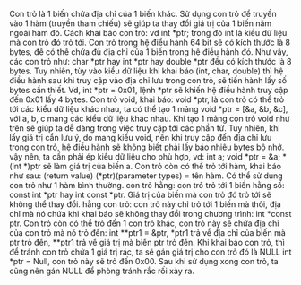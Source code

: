 Con trỏ là 1 biến chứa địa chỉ của 1 biến khác.
Sử dụng con trỏ để truyền vào 1 hàm (truyền tham chiếu) sẽ giúp ta thay đổi giá trị của 1 biến nằm ngoài hàm đó.
Cách khai báo con trỏ: vd int *ptr; trong đó int là kiểu dữ liệu mà con trỏ đó trỏ tới.
Con trỏ trong hệ điều hành 64 bit sẽ có kích thước là 8 bytes, để có thể chứa đủ địa chỉ của 1 biến trong hệ điều hành đó.
Như vậy, các con trỏ như: char *ptr hay int *ptr hay double *ptr đều có kích thước là 8 bytes.
Tuy nhiên, tùy vào kiểu dữ liệu khi khai báo (int, char, double) thì hệ điều hành sau khi truy cập vào địa chỉ lưu trong con trỏ, sẽ tiến hành lấy số bytes cần thiết.
Vd, int *ptr = 0x01, lệnh *ptr sẽ khiến hệ điều hành truy cập đến 0x01 lấy 4 bytes.
Con trỏ void, khai báo: void *ptr, là con trỏ có thể trỏ tới các kiểu dữ liệu khác nhau, ta có thể tạo 1 mảng void *ptr = [&a, &b, &c], với a, b, c mang các kiểu dữ liệu khác nhau.
Khi tạo 1 mảng con trỏ void như trên sẽ giúp ta dễ dàng trong việc truy cập tới các phần tử.
Tuy nhiên, khi lấy giá trị cần lưu ý, do mang kiểu void, nên khi truy cập đến địa chỉ lưu trong con trỏ, hệ điều hành sẽ không biết phải lấy báo nhiêu bytes bộ nhớ.
vậy nên, ta cần phải ép kiểu dữ liệu cho phù hợp, vd: int a; void *ptr = &a; *(int *)ptr sẽ làm giá trị của biến a.
Con trỏ còn có thể trỏ tới hàm, khai báo như sau: (return value) (*ptr)(parameter types) = tên hàm.
Có thể sử dụng con trỏ như 1 hàm bình thường.
con trỏ hằng: con trỏ trỏ tới 1 biến hằng số: const int *ptr hay int const *ptr. Giá trị của biến mà con trỏ đó trỏ tới sẽ không thể thay đổi.
hằng con trỏ: con trỏ này chỉ trỏ tới 1 biến mà thôi, địa chỉ mà nó chứa khi khai báo sẽ không thay đổi trong chương trình: int *const ptr.
Con trỏ còn có thể trỏ đến 1 con trỏ khác, con trỏ này sẽ chứa địa chỉ của con trỏ mà nó trỏ đến: int **ptr1 = &ptr, *ptr1 trả về địa chỉ của biến mà ptr trỏ đến,
**ptr1 trả về giá trị mà biến ptr trỏ đến.
Khi khai báo con trỏ, thì để tránh con trỏ chứa 1 giá trị rác, ta sẽ gán giá trị cho con trỏ đó là NULL
int *ptr =  Null, con trỏ này sẽ trỏ đến 0x00.
Sau khi sử dụng xong con trỏ, ta cũng nên gán NULL để phòng tránh rắc rối xảy ra.

